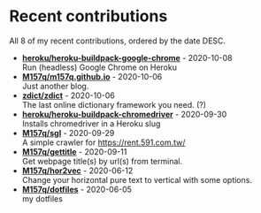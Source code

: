 # Recent contributions

All <!-- recent_contributions_count starts -->8<!-- recent_contributions_count ends --> of my recent contributions, ordered by the date DESC.

<!-- recent_contributions starts -->
* **[heroku/heroku-buildpack-google-chrome](https://github.com/heroku/heroku-buildpack-google-chrome)** - 2020-10-08
<br>Run (headless) Google Chrome on Heroku
* **[M157q/m157q.github.io](https://github.com/M157q/m157q.github.io)** - 2020-10-06
<br>Just another blog.
* **[zdict/zdict](https://github.com/zdict/zdict)** - 2020-10-06
<br>The last online dictionary framework you need. (?)
* **[heroku/heroku-buildpack-chromedriver](https://github.com/heroku/heroku-buildpack-chromedriver)** - 2020-09-30
<br>Installs chromedriver in a Heroku slug
* **[M157q/sgl](https://github.com/M157q/sgl)** - 2020-09-29
<br>A simple crawler for https://rent.591.com.tw/
* **[M157q/gettitle](https://github.com/M157q/gettitle)** - 2020-09-11
<br>Get webpage title(s) by url(s) from terminal.
* **[M157q/hor2vec](https://github.com/M157q/hor2vec)** - 2020-06-12
<br>Change your horizontal pure text to vertical with some options.
* **[M157q/dotfiles](https://github.com/M157q/dotfiles)** - 2020-06-05
<br>my dotfiles
<!-- recent_contributions ends -->
